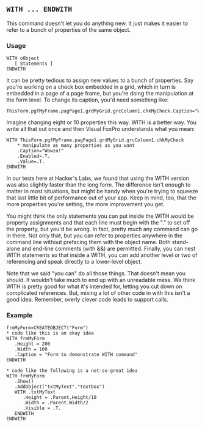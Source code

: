 ## `WITH ... ENDWITH`

This command doesn't let you do anything new. It just makes it easier to refer to a bunch of properties of the same object.

### Usage

```foxpro
WITH oObject
   [ Statements ]
ENDWITH
```

It can be pretty tedious to assign new values to a bunch of properties. Say you're working on a check box embedded in a grid, which in turn is embedded in a page of a page frame, but you're doing the manipulation at the form level. To change its caption, you'd need something like:

```foxpro
ThisForm.pgfMyFrame.pagPage1.grdMyGrid.grcColumn1.chkMyCheck.Caption="Wowza!"
```
Imagine changing eight or 10 properties this way. WITH is a better way. You write all that out once and then Visual FoxPro understands what you mean:

```foxpro
WITH ThisForm.pgfMyFrame.pagPage1.grdMyGrid.grcColumn1.chkMyCheck
    * manipulate as many properties as you want
    .Caption="Wowza!"
    .Enabled=.T.
    .Value=.T.
ENDWITH
```
In our tests here at Hacker's Labs, we found that using the WITH version was also slightly faster than the long form. The difference isn't enough to matter in most situations, but might be handy when you're trying to squeeze that last little bit of performance out of your app. Keep in mind, too, that the more properties you're setting, the more improvement you get.

You might think the only statements you can put inside the WITH would be property assignments and that each line must begin with the "." to set off the property, but you'd be wrong. In fact, pretty much any command can go in there. Not only that, but you can refer to properties anywhere in the command line without prefacing them with the object name. Both stand-alone and end-line comments (with &amp;&amp;) are permitted. Finally, you can nest WITH statements so that inside a WITH, you can add another level or two of referencing and speak directly to a lower-level object.

Note that we said "you can" do all those things. That doesn't mean you should. It wouldn't take much to end up with an unreadable mess. We think WITH is pretty good for what it's intended for, letting you cut down on complicated references. But, mixing a lot of other code in with this isn't a good idea. Remember, overly clever code leads to support calls.

### Example

```foxpro
frmMyForm=CREATEOBJECT("Form")
* code like this is an okay idea
WITH frmMyForm
   .Height = 200
   .Width = 100
   .Caption = "Form to demonstrate WITH command"
ENDWITH

* code like the following is a not-so-great idea
WITH frmMyForm
   .Show()
   .AddObject("txtMyText","textbox")
   WITH .txtMyText
      .Height = .Parent.Height/10
      .Width = .Parent.Width/2
      .Visible = .T.
   ENDWITH
ENDWITH
```